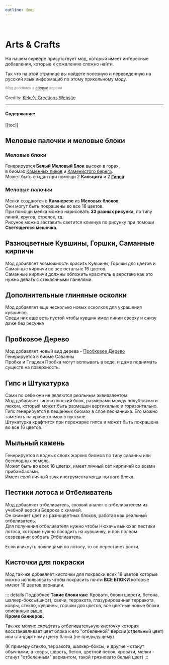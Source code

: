 ```yaml
---
outline: deep
---
```


<Pill name="ML Magic" link="/wiki/archive/ml-magic" icon="solar:archive-bold-duotone" color="#868dcc" /> <br/>
 
# Arts & Crafts 
На нашем сервере присутствует мод, который имеет интересные добавления, которые к сожалению сложно найти.
<Links :items="[
    { 
        name: 'Arts & Crafts', 
        link: 'https://www.curseforge.com/minecraft/mc-mods/artsandcrafts', 
        image: 'https://media.forgecdn.net/avatars/thumbnails/1012/337/64/64/638536760473077409.png',
        desc: 'KekeCreations'
    }
  ]"
/>

Так что на этой странице вы найдете полезную и переведенную на русский язык информациб по этому прикольному моду.

*<span style="color: gray;"><sup>Мод добавлен в <a href='modpack#остальные'>сборке</a> версии <Badge type="info" text="v3.50" /> </sup></span>*

Credits: [Keke's Creations Website](https://kekecreations.boomla.net/mods/minecraft-java-edition/arts-and-crafts)

---

#### Содержание:
[[toc]]

## Меловые палочки и меловые блоки
### Меловые блоки
Генерируется **Белый Меловый Блок** высоко в горах, <br/>
в биомах [Каменных пиков](https://minecraft.wiki/w/Stony_Peaks) и [Каменистого берега](https://minecraft.wiki/w/Stony_Shore).<br/>
Может быть создан при помощи 2 **Кальцита** и 2 **[Гипса](#гипс-и-штукатурка)**
<!-- Картинки --> 
<BlockCard size="big" :cards="[
  { content: '![меловый-блок](https://kekecreations.boomla.net/mods/minecraft-java-edition/arts-and-crafts/chalk/background-2/hero-layout/grid-6/grid-column/background-2/chalk_blocks.png?o1-cache=b4aeda41b6&width=1024&height=1024)'},
  { content: '![крафт](https://kekecreations.boomla.net/mods/minecraft-java-edition/arts-and-crafts/chalk/background-2/hero-layout/grid-6/grid-column/background-2/crafingchalk.png?o1-cache=edef154d16&width=1024&height=1024)\n Крафт Гипс + Кальцит'},
]"/>

### Меловые палочки
Мелки создаются в **Камнерезе** из **Меловых блоков**.<br/>
Они могут быть покрашены во все 16 цветов.<br/>
При помощи мелка можно нарисовать **33 разных рисунка**, по типу линий, кругов, стрелок, тд.<br/>
Рисунок можно заставить светится кликнув по рисунку при помощи **Cветящегося мешочка**.
<!-- Картинки -->
<BlockCard size="medium" :cards="[
  { content: '![мелки](https://kekecreations.boomla.net/mods/minecraft-java-edition/arts-and-crafts/chalk/background-2/hero-layout/grid-6/grid-column/background-2/chalk-sitcks-and-chalk-blocks.jpg?o1-cache=9772fffcab&width=1024&height=1024)'},
  { content: '![крафт](https://kekecreations.boomla.net/mods/minecraft-java-edition/arts-and-crafts/chalk/background-2/hero-layout/grid-6/grid-column/background-2/glowchalk1.png?o1-cache=ba9e1cd6b4&width=1024&height=1024)\nПример рисунка подсвеченый чернилами'},
  { content: '![крафт](https://kekecreations.boomla.net/mods/minecraft-java-edition/arts-and-crafts/chalk/background-2/hero-layout/grid-6/grid-column/background-2/chalkstickcrafting3.png?o1-cache=9472a01337&width=1024&height=1024)\n Крафт в камнерезе'},
]"/>

## Разноцветные Кувшины, Горшки, Саманные кирпичи
Мод добавляет возможность красить Кувшины, Горшки для цветов и Саманные кирпичи во все остальне 16 цветов. <br/>
Саманные кирпичи должны обложить краситель в верстаке как это нужно делать с стеклянными панелями.
<!-- Картинки -->
<BlockCard size="medium" :cards="[
  { content: '![](https://kekecreations.boomla.net/mods/minecraft-java-edition/arts-and-crafts/dyed-decorated-pots/background-2/hero-layout/grid-6/grid-column/background-2/dyed_decorated_pot.jpg?o1-cache=d2d395b55a&width=1024&height=1024)'},
  { content: '![](https://kekecreations.boomla.net/mods/minecraft-java-edition/arts-and-crafts/dyed-decorated-pots/background-2/hero-layout/grid-6/grid-column/background-2/decoratedpotrecipe.png?o1-cache=027a0ef096&width=1024&height=1024)\nБез узоров'},
  { content: '![](https://kekecreations.boomla.net/mods/minecraft-java-edition/arts-and-crafts/dyed-decorated-pots/background-2/hero-layout/grid-6/grid-column/background-2/heartdecoratedpot.png?o1-cache=4351057a11&width=1024&height=1024)\nС узорами'},
  //line2
  { content: '![](https://kekecreations.boomla.net/mods/minecraft-java-edition/arts-and-crafts/dyed-flower-pots/background-2/hero-layout/grid-6/grid-column/background-2/flowerpotrecipe.png?o1-cache=3b93d67ec2&width=1024&height=1024)'},
  //line3
  { content: '![](https://kekecreations.boomla.net/mods/minecraft-java-edition/arts-and-crafts/dyed-mud-bricks/background-2/hero-layout/grid-6/grid-column/background-2/dyed_mud_bricks.jpg?o1-cache=12d9640661&width=1024&height=1024)'},
  { content: '![](https://kekecreations.boomla.net/mods/minecraft-java-edition/arts-and-crafts/dyed-mud-bricks/background-2/hero-layout/grid-6/grid-column/background-2/crafting-mud-bricks.png?o1-cache=08da8b154e&width=1024&height=1024)'},
]"/>

## Дополнительные глиняные осколки
Мод добавляет еще несколько новых осколков для украшения кувшинов.<br/>
Среди них еще есть пустой чтобы кувшин имел линии сверху и снизу даже без ресунка 
<!-- Картинки -->
<BlockCard size="medium" :cards="[
  { content: '![](https://kekecreations.boomla.net/mods/minecraft-java-edition/arts-and-crafts/pottery-sherds/background-2/hero-layout/grid-6/grid-column/background-2/ruinedpotterysherd.png?o1-cache=46d3285b73&width=1024&height=1024)\nТреснутый'},
  { content: '![](https://kekecreations.boomla.net/mods/minecraft-java-edition/arts-and-crafts/pottery-sherds/background-2/hero-layout/grid-6/grid-column/background-2/potterysherd.png?o1-cache=8843797c90&width=1024&height=1024)\nПустой'},
  { content: '![](https://kekecreations.boomla.net/mods/minecraft-java-edition/arts-and-crafts/pottery-sherds/background-2/hero-layout/grid-6/grid-column/background-2/gatewaypotterysherd.png?o1-cache=696fa4ca35&width=1024&height=1024)\nПортал'},
  { content: '![](https://kekecreations.boomla.net/mods/minecraft-java-edition/arts-and-crafts/pottery-sherds/background-2/hero-layout/grid-6/grid-column/background-2/finalepotterysherd.png?o1-cache=4e433e2e8f&width=1024&height=1024)\nФинальный остров'},
  { content: '![](https://kekecreations.boomla.net/mods/minecraft-java-edition/arts-and-crafts/pottery-sherds/background-2/hero-layout/grid-6/grid-column/background-2/rollpotterysherd.png?o1-cache=ae452597ef&width=1024&height=1024)\nИгральные кости'},
]"/>

## Пробковое Дерево
Мод добавляет новый вид дерева - [Пробковое Дерево](https://ru.wikipedia.org/wiki/%D0%94%D1%83%D0%B1_%D0%BF%D1%80%D0%BE%D0%B1%D0%BA%D0%BE%D0%B2%D1%8B%D0%B9)<br/>
Генерируется в биоме Саванны<br/>
Пробка и Гладкая Пробка могут всплывать в воде, и даже поднимать существ на поверхность.
<!-- Картинки -->
<BlockCard size="big" :cards="[
  { content: '![](https://kekecreations.boomla.net/mods/minecraft-java-edition/arts-and-crafts/cork-wood-set/background-2/hero-layout/grid-6/grid-column/background-2/corkstuff2.jpg?o1-cache=4bf6947759&width=1024&height=1024)\nСет блоков'},
  { content: '![](https://kekecreations.boomla.net/mods/minecraft-java-edition/arts-and-crafts/cork-wood-set/background-2/hero-layout/grid-6/grid-column/background-2/cork_floating.png?o1-cache=3b5174e031&width=1024&height=1024)\nПробка всплывает в воде'},
]"/>

## Гипс и Штукатурка
Сами по себе они не являются реальным эквивалентом.<br/>
Мод добавляет гипс и плоский блок, размерами между полублоком и люком, который может быть размещен вертикально и горизонтально.<br/>
Гипс генерируется в пещанных биомах в слое песчанника. Его можно заметить на краях холмов в пустыне.<br/>
Штукатурка крафтится при пережарке гипса и может быть покрашена во все 16 цветов.
<!-- Картинки -->
<BlockCard size="big" :cards="[
  { content: '![](https://kekecreations.boomla.net/mods/minecraft-java-edition/arts-and-crafts/gypsum-and-plaster/background-2/hero-layout/grid-6/grid-column/background-2/gypsummountain.png?o1-cache=623557cc27&width=1024&height=1024)\nВидно на холмах'},
  { content: '![](https://kekecreations.boomla.net/mods/minecraft-java-edition/arts-and-crafts/gypsum-and-plaster/background-2/hero-layout/grid-6/grid-column/background-2/gypsumbuildingblocks.png?o1-cache=d2b1533404&width=1024&height=1024)\nСет блоков'},
  { content: '![](https://kekecreations.boomla.net/mods/minecraft-java-edition/arts-and-crafts/gypsum-and-plaster/background-2/hero-layout/grid-6/grid-column/background-2/plastershowcase.png?o1-cache=900df71650&width=1024&height=1024)\nШтукатурка'},
   { content: '![](https://kekecreations.boomla.net/mods/minecraft-java-edition/arts-and-crafts/gypsum-and-plaster/background-2/hero-layout/grid-6/grid-column/background-2/gypsumsmelt.png?o1-cache=426407e755&width=1024&height=1024)\nКрафт в печке из гипса'},
]"/>

## Мыльный камень
Генерируется в водных слоях жарких биомов по типу саванны или бесплодных земель.<br/>
Может быть во всех 16 цветах, имеет личный сет кирпичей со всеми прибамбасами.<br/>
Имеет свой личный звук инструмента когда нотного блока.<br/>
<!-- Картинки -->
<BlockCard size="big" :cards="[
  { content: '![](https://kekecreations.boomla.net/mods/minecraft-java-edition/arts-and-crafts/soapstone/background-2/hero-layout/grid-6/grid-column/background-2/soapstoneshowcase.png?o1-cache=46a776561e&width=1024&height=1024)\n'},
  { content: '![](https://kekecreations.boomla.net/mods/minecraft-java-edition/arts-and-crafts/soapstone/background-2/hero-layout/grid-6/grid-column/background-2/soapstoneshowcase2.png?o1-cache=5826309128&width=1024&height=1024)\nСет блоков'},
  { content: '![](https://kekecreations.boomla.net/mods/minecraft-java-edition/arts-and-crafts/soapstone/background-2/hero-layout/grid-6/grid-column/background-2/soapstonerecipe1.png?o1-cache=197c4ffb84&width=1024&height=1024)\nПокраска'},
  { content: '![](https://kekecreations.boomla.net/mods/minecraft-java-edition/arts-and-crafts/soapstone/background-2/hero-layout/grid-6/grid-column/background-2/soapstonerecipes4.png?o1-cache=2b279fabc5&width=1024&height=1024)\nОтбеливание'},
]"/>

## Пестики лотоса и Отбеливатель
Мод добавляет отбеливатель, схожий аналог с отбеливателем из учебной версии Бедрока с химией.<br/> 
Он снимает цвет из разноцветных блоков, работая как реальный отбеливатель.<br/>
Для получения отбеливателя нужно чтобы Нюхачь вынюхал пестики лотоса, которые нужно посадить на кувшинку, и при полном созревании собрать Отбеливатель.

Если кликнуть ножницами по лотосу, то он перестанет рости.
<!-- Картинки -->
<BlockCard size="big" :cards="[
  { content: '![](https://kekecreations.boomla.net/mods/minecraft-java-edition/arts-and-crafts/bleachdew-and-lotus-flower/background-2/hero-layout/grid-6/grid-column/background-2/lotuspistilsplacingandlotusflower.png?o1-cache=9fe562659c&width=1024&height=1024)\nПосадка пестиков на кувшинку'},
]"/>


## Кисточки для покраски
Мод так-же добавляет кисточки для покраски всех 16 цветов которые можно использовать чтобы покрасить почти __ВСЕ БЛОКИ__ которые имеют 16 цветов вариации.

::: details Подробнее
**Такие блоки как:** Кровати, блоки шерсти, бетона, шалкер-боксы(шифт), свечи, терракота, глазурированная терракота, ковры, стекло, кувшины, горшки для цветов, все цветные новые блоки описанные выше.<br/>
__Кроме баннеров.__

Так-же можно скрафтить отбеливательную кисточку которая восстанавливает цвет блока к его "отбеленной" версии(отдельный цвет) или стандартному цвету блока (не предыдущему)

(К примеру стекло, терракота, шалкер-боксы, и другие - станут обычными; а ковры, шерсть, бетон, цветной песок, кровати, мелки - станут "отбеленным" вариантом, такой грязновато белый цвет)
:::
 
<BlockCard size="big" :cards="[
  { content: '![demo_img_1](/WIKI/ML-Magic/ArtsNCrafts/demo_img_1.png)\nКрафт обычная кисточка для археологии'},
  { content: '![demo_img_2](/WIKI/ML-Magic/ArtsNCrafts/demo_img_2.png)\nОтбеливающая кисточка'},
  { content: '![demo_img_3](/WIKI/ML-Magic/ArtsNCrafts/demo_img_3.png)\nВсе кисточки 16 цветов + для отбеливания'},
]"/>